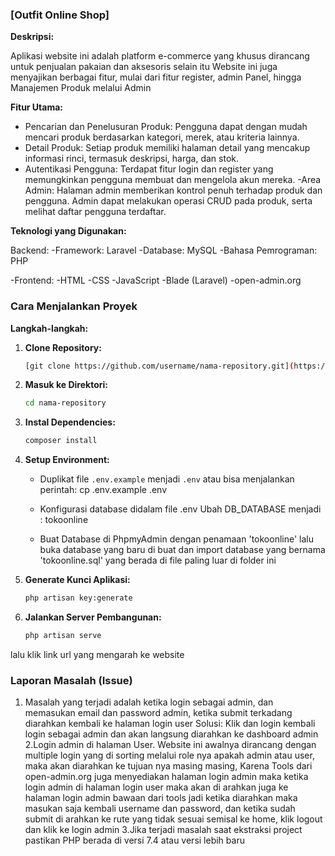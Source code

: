 ### [Outfit Online Shop]

**Deskripsi:**

Aplikasi website ini adalah platform e-commerce yang khusus dirancang untuk penjualan pakaian dan aksesoris selain itu Website ini juga menyajikan berbagai fitur, mulai dari fitur register, admin Panel, hingga Manajemen Produk melalui Admin

**Fitur Utama:**

- Pencarian dan Penelusuran Produk:
Pengguna dapat dengan mudah mencari produk berdasarkan kategori, merek, atau kriteria lainnya.
- Detail Produk:
Setiap produk memiliki halaman detail yang mencakup informasi rinci, termasuk deskripsi, harga, dan stok.
- Autentikasi Pengguna:
Terdapat fitur login dan register yang memungkinkan pengguna membuat dan mengelola akun mereka.
-Area Admin:
Halaman admin memberikan kontrol penuh terhadap produk dan pengguna. Admin dapat melakukan operasi CRUD pada produk, serta melihat daftar pengguna terdaftar.

**Teknologi yang Digunakan:**

Backend:
-Framework: Laravel
-Database: MySQL
-Bahasa Pemrograman: PHP

-Frontend:
-HTML
-CSS
-JavaScript
-Blade (Laravel)
-open-admin.org

### Cara Menjalankan Proyek

**Langkah-langkah:**

1. **Clone Repository:**
   ```bash
   [git clone https://github.com/username/nama-repository.git](https://github.com/BramantioSYahrulAlam/OnlineShop-interview.git)
   ```

2. **Masuk ke Direktori:**
   ```bash
   cd nama-repository
   ```

3. **Instal Dependencies:**
   ```bash
   composer install
   ```

4. **Setup Environment:**
   - Duplikat file `.env.example` menjadi `.env`
     atau bisa menjalankan perintah:
cp .env.example .env
     
   - Konfigurasi database didalam file .env
     Ubah DB_DATABASE menjadi : tokoonline
     
   - Buat Database di PhpmyAdmin dengan penamaan 'tokoonline'
     lalu buka database yang baru di buat dan import database yang bernama 'tokoonline.sql' yang berada di file paling luar di folder ini



5. **Generate Kunci Aplikasi:**
   ```bash
   php artisan key:generate
   ```


6. **Jalankan Server Pembangunan:**
   ```bash
   php artisan serve
   ```

lalu klik link url yang mengarah ke website



### Laporan Masalah (Issue)

1. Masalah yang terjadi adalah ketika login sebagai admin, dan memasukan email dan password admin, ketika submit terkadang diarahkan kembali ke halaman login user
   Solusi:
   Klik dan login kembali login sebagai admin dan akan langsung diarahkan ke dashboard admin
2.Login admin di halaman User. Website ini awalnya dirancang dengan multiple login yang di sorting melalui role nya apakah admin atau user, maka akan diarahkan ke tujuan nya masing masing,
  Karena Tools dari open-admin.org juga menyediakan halaman login admin maka ketika login admin di halaman login user maka akan di arahkan juga ke halaman login admin bawaan dari tools jadi 
  ketika diarahkan maka masukan saja kembali username dan password, dan ketika sudah submit di arahkan ke rute yang tidak sesuai semisal ke home, klik logout dan klik ke login admin
3.Jika terjadi masalah saat ekstraksi project pastikan PHP berada di versi 7.4 atau versi lebih baru

